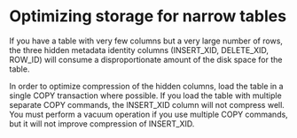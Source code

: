 # Optimizing storage for narrow tables<a name="c_load_compression_hidden_cols"></a>

If you have a table with very few columns but a very large number of rows, the three hidden metadata identity columns \(INSERT\_XID, DELETE\_XID, ROW\_ID\) will consume a disproportionate amount of the disk space for the table\.

 In order to optimize compression of the hidden columns, load the table in a single COPY transaction where possible\. If you load the table with multiple separate COPY commands, the INSERT\_XID column will not compress well\. You must perform a vacuum operation if you use multiple COPY commands, but it will not improve compression of INSERT\_XID\.